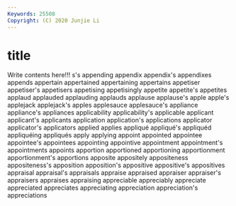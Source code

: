 ```yaml
---
Keywords: 25508
Copyright: (C) 2020 Junjie Li
---
```


# title

Write contents here!!!
s's 
appending
appendix 
appendix's 
appendixes 
appends 
appertain 
appertained 
appertaining 
appertains 
appetiser 
appetiser's
appetisers 
appetising 
appetisingly 
appetite 
appetite's 
appetites 
applaud 
applauded 
applauding 
applauds
applause 
applause's 
apple 
apple's 
applejack 
applejack's 
apples 
applesauce 
applesauce's 
appliance
appliance's 
appliances 
applicability 
applicability's 
applicable 
applicant 
applicant's 
applicants 
application 
application's
applications 
applicator 
applicator's 
applicators 
applied 
applies 
appliqué 
appliqué's 
appliquéd 
appliquéing
appliqués 
apply 
applying 
appoint 
appointed 
appointee 
appointee's 
appointees 
appointing 
appointive
appointment 
appointment's 
appointments 
appoints 
apportion 
apportioned 
apportioning 
apportionment 
apportionment's 
apportions
apposite 
appositely 
appositeness 
appositeness's 
apposition 
apposition's 
appositive 
appositive's 
appositives 
appraisal
appraisal's 
appraisals 
appraise 
appraised 
appraiser 
appraiser's 
appraisers 
appraises 
appraising 
appreciable
appreciably 
appreciate 
appreciated 
appreciates 
appreciating 
appreciation 
appreciation's 
appreciations 
